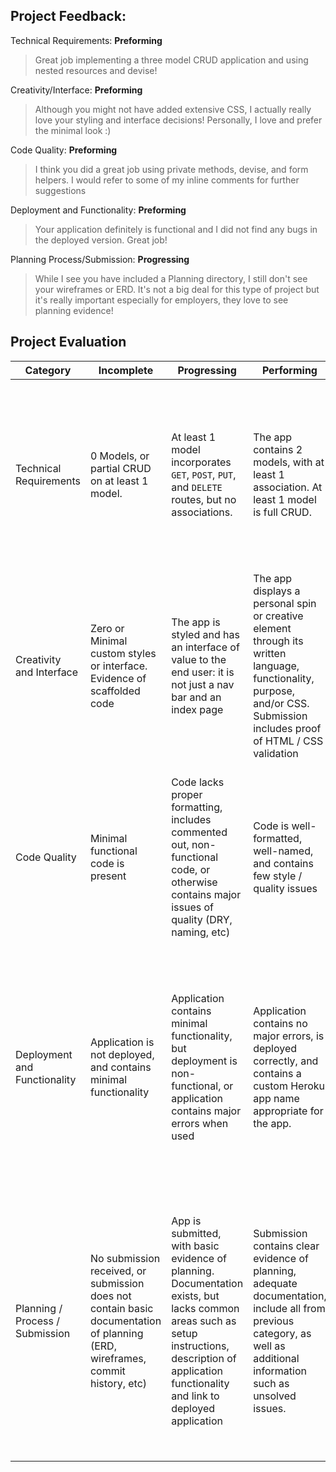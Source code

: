 ## Project Feedback:

Technical Requirements: **Preforming**

>Great job implementing a three model CRUD application and using nested resources and devise!

Creativity/Interface: **Preforming**

>Although you might not have added extensive CSS, I actually really love your styling and interface decisions! Personally, I love and prefer the minimal look :)

Code Quality: **Preforming**

>I think you did a great job using private methods, devise, and form helpers. I would refer to some of my inline comments for further suggestions

Deployment and Functionality: **Preforming**

>Your application definitely is functional and I did not find any bugs in the deployed version. Great job!

Planning Process/Submission: **Progressing**

>While I see you have included a Planning directory, I still don't see your wireframes or ERD. It's not a big deal for this type of project but it's really important especially for employers, they love to see planning evidence!

## Project Evaluation

| Category                        | Incomplete                               | Progressing                              | Performing                               | Excelling                                |
| ------------------------------- | ---------------------------------------- | ---------------------------------------- | ---------------------------------------- | ---------------------------------------- |
| Technical Requirements          | 0 Models, or partial CRUD on at least 1 model. | At least 1 model incorporates `GET`, `POST`, `PUT`, and `DELETE` routes, but no associations. | The app contains 2 models, with at least 1 association. At least 1 model is full CRUD. | Includes many well-structured models, and advanced functionality such as authorization, 3rd-party API integration, or other technology not covered in class |
| Creativity and Interface        | Zero or Minimal custom styles or interface. Evidence of scaffolded code | The app is styled and has an interface of value to the end user: it is not just a nav bar and an index page | The app displays a personal spin or creative element through its written language, functionality, purpose, and/or CSS. Submission includes proof of HTML / CSS validation | The app is fully responsive, incorporates outside technologies such as Flexbox.  App incorporates modern UI themes, and adds unique  flair. |
| Code Quality                    | Minimal functional code is present       | Code lacks proper formatting, includes commented out, non-functional code, or otherwise contains major issues of quality (DRY, naming, etc) | Code is well-formatted, well-named, and contains few style / quality issues | No major code quality issues, makes use of Ruby best practices appropriately, and follows techniques such as separation of concerns, abstraction, and encapsulation |
| Deployment and Functionality    | Application is not deployed, and contains minimal functionality | Application contains minimal functionality, but deployment is non-functional, or application contains major errors when used | Application contains no major errors, is deployed correctly, and contains a custom Heroku app name appropriate for the app. | App has advanced functionality that works with minimal errors, and may make use of advanced tools such as APIs, plugins, etc. App may be deployed to a service other than Heroku (e.g. Digital Ocean). |
| Planning / Process / Submission | No submission received, or submission does not contain basic documentation of planning (ERD, wireframes, commit history, etc) | App is submitted, with basic evidence of planning. Documentation exists, but lacks common areas such as setup instructions, description of application functionality and link to deployed application | Submission contains clear evidence of planning, adequate documentation, include all from previous category, as well as additional information such as unsolved issues. | Submission includes everything in previous category, as well as evidence of  planning tools, such as Trello, and, incorporates workflows such as feature branching, code review, github issue / user story tracking, and justification of technical decisions. |

